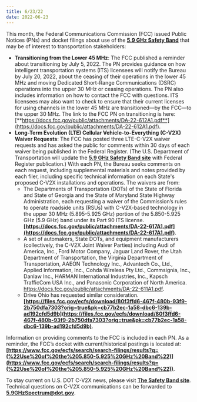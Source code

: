 ```yaml
---
title: 6/23/22
date: 2022-06-23
---
```


This month, the Federal Communications Commission (FCC) issued Public Notices (PNs) and docket filings about use of the **[5.9 GHz Safety Band](https://www.transportation.gov/safety-band/recent-fcc-public-notices)** that may be of interest to transportation stakeholders:

-   **Transitioning from the Lower 45 MHz**: The FCC published a reminder about transitioning by July 5, 2022. The PN provides guidance on how intelligent transportation systems (ITS) licensees will notify the Bureau by July 20, 2022, about the ceasing of their operations in the lower 45 MHz and moving Dedicated Short-Range Communications (DSRC) operations into the upper 30 MHz or ceasing operations. The PN also includes information on how to contact the FCC with questions. ITS licensees may also want to check to ensure that their current licenses for using channels in the lower 45 MHz are transitioned—by the FCC—to the upper 30 MHz. The link to the FCC PN on transitioning is here: [**https://docs.fcc.gov/public/attachments/DA-22-612A1.pdf**](https://docs.fcc.gov/public/attachments/DA-22-612A1.pdf).
-   **Long-Term Evolution (LTE) Cellular Vehicle-to-Everything (C-V2X) Waiver Requests**: The FCC has posted three LTE-C-V2X waiver requests and has asked the public for comments within 30 days of each waiver being published in the Federal Register. (The U.S. Department of Transportation will update the [**5.9 GHz Safety Band site**](https://www.transportation.gov/content/safety-band) with Federal Register publication.) With each PN, the Bureau seeks comments on each request, including supplemental materials and notes provided by each filer, including specific technical information on each State's proposed C-V2X installations and operations. The waivers are from:
    -   The Departments of Transportation (DOTs) of the State of Florida and State of Georgia and the State of Maryland State Highway Administration, each requesting a waiver of the Commission’s rules to operate roadside units (RSUs) with C-V2X-based technology in the upper 30 MHz (5.895-5.925 GHz) portion of the 5.850-5.925 GHz (5.9 GHz) band under its Part 90 ITS license. **[https://docs.fcc.gov/public/attachments/DA-22-617A1.pdf](https://docs.fcc.gov/public/attachments/DA-22-617A1.pdf)**.
    -   A set of automakers, State DOTs, and equipment manufacturers (collectively, the C-V2X Joint Waiver Parties) including Audi of America, Inc., Ford Motor Company, Jaguar Land Rover, the Utah Department of Transportation, the Virginia Department of Transportation, AAEON Technology Inc., Advantech Co., Ltd., Applied Information, Inc., Cohda Wireless Pty Ltd., Commsignia, Inc., Danlaw Inc., HARMAN International Industries, Inc., Kapsch TrafficCom USA Inc., and Panasonic Corporation of North America. https://docs.fcc.gov/public/attachments/DA-22-611A1.pdf.
    -   Drive Ohio has requested similar consideration. **[https://files.fcc.gov/ecfs/download/80f3ffd6-467f-480b-93f9-2b750dfa7303?orig=true&pk=cb77b2ec-1a58-dbc6-139b-ad192cfd5d9b](https://files.fcc.gov/ecfs/download/80f3ffd6-467f-480b-93f9-2b750dfa7303?orig=true&pk=cb77b2ec-1a58-dbc6-139b-ad192cfd5d9b)**.

Information on providing comments to the FCC is included in each PN. As a reminder, the FCC’s docket with current/historical postings is located at: **[https://www.fcc.gov/ecfs/search/search-filings/results?q=(%22Use%20of%20the%205.850-5.925%20GHz%20Band%22)](https://www.fcc.gov/ecfs/search/search-filings/results?q=(%22Use%20of%20the%205.850-5.925%20GHz%20Band%22))**.

To stay current on U.S. DOT C-V2X news, please visit [**The Safety Band site**](https://www.transportation.gov/content/safety-band). Technical questions on C-V2X communications can be forwarded to [**5.9GHzSpectrum@dot.gov**](mailto:5.9GHzSpectrum@dot.gov).
